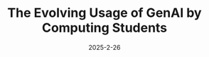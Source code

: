 ---
title: "The Evolving Usage of GenAI by Computing Students"
collection: publications
permalink: /publication/sigcse-2025-the-evolving
excerpt: ''
date: 2025-2-26
venue: 'SIGCSE'
paperurl: ''
citation: 'Irene Hou, Hannah Vy Nguyen, Owen Man, and Stephen MacNeil. (2025). "The Evolving Usage of GenAI by Computing Students." <i>(SIGCSE 2025)</i>. (Upcoming poster)'
---